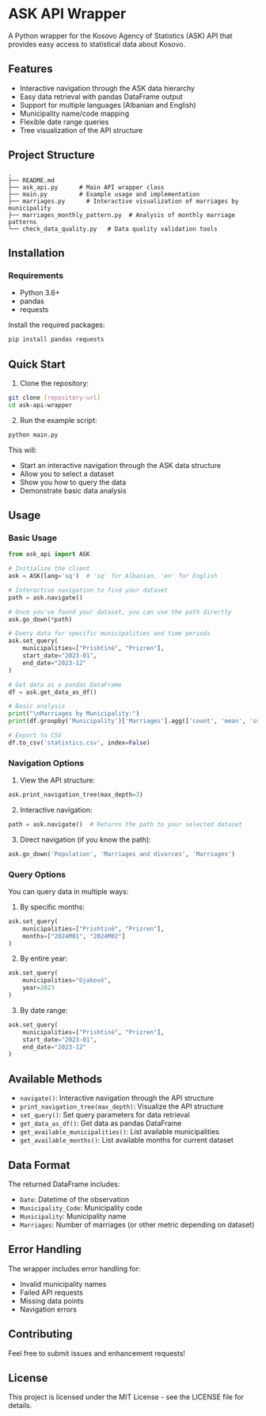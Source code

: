 # ASK API Wrapper

A Python wrapper for the Kosovo Agency of Statistics (ASK) API that provides easy access to statistical data about Kosovo.

## Features

- Interactive navigation through the ASK data hierarchy
- Easy data retrieval with pandas DataFrame output
- Support for multiple languages (Albanian and English)
- Municipality name/code mapping
- Flexible date range queries
- Tree visualization of the API structure

## Project Structure

```
.
├── README.md
├── ask_api.py      # Main API wrapper class
├── main.py         # Example usage and implementation
├── marriages.py      # Interactive visualization of marriages by municipality
├── marriages_monthly_pattern.py  # Analysis of monthly marriage patterns
└── check_data_quality.py   # Data quality validation tools
```

## Installation

### Requirements
- Python 3.6+
- pandas
- requests

Install the required packages: 

```bash
pip install pandas requests
```

## Quick Start

1. Clone the repository:

```bash
git clone [repository-url]
cd ask-api-wrapper
```

2. Run the example script:

```bash
python main.py
```

This will:
- Start an interactive navigation through the ASK data structure
- Allow you to select a dataset
- Show you how to query the data
- Demonstrate basic data analysis

## Usage

### Basic Usage

```python
from ask_api import ASK

# Initialize the client
ask = ASK(lang='sq')  # 'sq' for Albanian, 'en' for English

# Interactive navigation to find your dataset
path = ask.navigate()

# Once you've found your dataset, you can use the path directly
ask.go_down(*path)

# Query data for specific municipalities and time periods
ask.set_query(
    municipalities=["Prishtinë", "Prizren"],
    start_date="2023-01",
    end_date="2023-12"
)

# Get data as a pandas DataFrame
df = ask.get_data_as_df()

# Basic analysis
print("\nMarriages by Municipality:")
print(df.groupby('Municipality')['Marriages'].agg(['count', 'mean', 'sum']))

# Export to CSV
df.to_csv('statistics.csv', index=False)
```

### Navigation Options

1. View the API structure:
```python
ask.print_navigation_tree(max_depth=3)
```

2. Interactive navigation:
```python
path = ask.navigate()  # Returns the path to your selected dataset
```

3. Direct navigation (if you know the path):
```python
ask.go_down('Population', 'Marriages and divorces', 'Marriages')
```

### Query Options

You can query data in multiple ways:

1. By specific months:
```python
ask.set_query(
    municipalities=["Prishtinë", "Prizren"],
    months=["2024M01", "2024M02"]
)
```

2. By entire year:
```python
ask.set_query(
    municipalities="Gjakovë",
    year=2023
)
```

3. By date range:
```python
ask.set_query(
    municipalities=["Prishtinë", "Prizren"],
    start_date="2023-01",
    end_date="2023-12"
)
```

## Available Methods

- `navigate()`: Interactive navigation through the API structure
- `print_navigation_tree(max_depth)`: Visualize the API structure
- `set_query()`: Set query parameters for data retrieval
- `get_data_as_df()`: Get data as pandas DataFrame
- `get_available_municipalities()`: List available municipalities
- `get_available_months()`: List available months for current dataset

## Data Format

The returned DataFrame includes:
- `Date`: Datetime of the observation
- `Municipality_Code`: Municipality code
- `Municipality`: Municipality name
- `Marriages`: Number of marriages (or other metric depending on dataset)

## Error Handling

The wrapper includes error handling for:
- Invalid municipality names
- Failed API requests
- Missing data points
- Navigation errors

## Contributing

Feel free to submit issues and enhancement requests!

## License

This project is licensed under the MIT License - see the LICENSE file for details.
